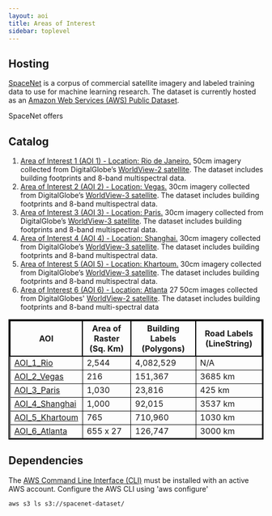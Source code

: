 ```yaml
---
layout: aoi
title: Areas of Interest
sidebar: toplevel
---
```

## Hosting
[SpaceNet](https://aws.amazon.com/public-datasets/spacenet/) is a corpus of commercial satellite imagery and labeled
 training data to use for machine learning research. The dataset is currently hosted as an [Amazon Web Services (AWS) Public Dataset](https://aws.amazon.com/public-datasets/).

SpaceNet offers 

## Catalog
1. [Area of Interest 1 (AOI 1) - Location: Rio de Janeiro.](/AOI_Lists/AOI_1_Rio.html) 50cm imagery collected from DigitalGlobe’s [WorldView-2 satellite](http://satimagingcorp.s3.amazonaws.com/site/pdf/WorldView-2_datasheet.pdf). The dataset includes building footprints and 8-band multispectral data.
2. [Area of Interest 2 (AOI 2) - Location: Vegas.](/AOI_Lists/AOI_2_Vegas.html) 30cm imagery collected from DigitalGlobe’s [WorldView-3 satellite](https://www.spaceimagingme.com/downloads/sensors/datasheets/DG_WorldView3_DS_2014.pdf). The dataset includes building footprints and 8-band multispectral data.
3. [Area of Interest 3 (AOI 3) - Location: Paris.](/AOI_Lists/AOI_3_Paris.html) 30cm imagery collected from DigitalGlobe’s [WorldView-3 satellite](https://www.spaceimagingme.com/downloads/sensors/datasheets/DG_WorldView3_DS_2014.pdf). The dataset includes building footprints and 8-band multispectral data.
4. [Area of Interest 4 (AOI 4) - Location: Shanghai.](/AOI_Lists/AOI_4_Shanghai.html) 30cm imagery collected from DigitalGlobe’s [WorldView-3 satellite](https://www.spaceimagingme.com/downloads/sensors/datasheets/DG_WorldView3_DS_2014.pdf). The dataset includes building footprints and 8-band multispectral data.
5. [Area of Interest 5 (AOI 5) - Location: Khartoum.](/AOI_Lists/AOI_5_Khartoum.html) 30cm imagery collected from DigitalGlobe’s [WorldView-3 satellite](https://www.spaceimagingme.com/downloads/sensors/datasheets/DG_WorldView3_DS_2014.pdf). The dataset includes building footprints and 8-band multispectral data.
6. [Area of Interest 6 (AOI 6) - Location: Atlanta](/AOI_Lists/AOI_6_Atlanta.html) 27 50cm images collected from DigitalGlobes' [WorldView-2 satellite](https://dg-cms-uploads-production.s3.amazonaws.com/uploads/document/file/98/WorldView2-DS-WV2-rev2.pdf). The dataset includes building footprints and 8-band multi-spectral data


<style> table{
    border-collapse: collapse;
    border-spacing: 0;
    border:2px solid #000000;
}

th{
    border:2px solid #000000;
}

td{
    border:1px solid #000000;
}
</style>

| AOI            | Area of Raster (Sq. Km) | Building Labels (Polygons) | Road Labels (LineString)   |
|----------------|-------------------------|----------------------------|----------------------------|
| [AOI_1_Rio](/AOI_Lists/AOI_1_Rio.html)      | 2,544                   | 4,082,529                  | N/A                |
| [AOI_2_Vegas](/AOI_Lists/AOI_2_Vegas.html)     | 216                     | 151,367                    |3685 km                  |
| [AOI_3_Paris](/AOI_Lists/AOI_3_Paris.html)    | 1,030                   | 23,816                     |425 km                  |
| [AOI_4_Shanghai](/AOI_Lists/AOI_4_Shanghai.html) | 1,000                   | 92,015                     |3537 km                  |
| [AOI_5_Khartoum](/AOI_Lists/AOI_5_Khartoum.html) | 765                     | 710,960                    |1030 km                 |
| [AOI_6_Atlanta](/AOI_Lists/AOI_6_Atlanta.html ) | 655 x 27                     | 126,747                    |3000 km                 |


## Dependencies
The [AWS Command Line Interface (CLI)](https://aws.amazon.com/cli/) must be installed with an active AWS account. Configure the AWS CLI using 'aws configure'

```commandline
aws s3 ls s3://spacenet-dataset/ 
```


